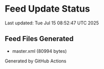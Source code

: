 # Feed Update Status
Last updated: Tue Jul 15 08:52:47 UTC 2025

## Feed Files Generated
- master.xml (80994 bytes)

Generated by GitHub Actions

